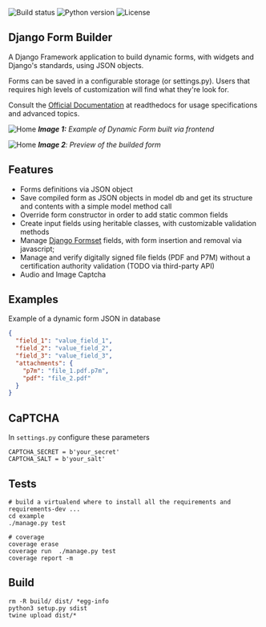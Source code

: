![Build status](https://travis-ci.org/UniversitaDellaCalabria/django-form-builder.svg?branch=master)
![Python version](https://img.shields.io/badge/license-Apache%202-blue.svg)
![License](https://img.shields.io/badge/python-3.5%20%7C%203.6%20%7C%203.7%20%7C%203.8-blue.svg)


Django Form Builder
-------------------

A Django Framework application to build dynamic forms, with widgets and Django's standards, using JSON objects.

Forms can be saved in a configurable storage (or settings.py). Users that requires high levels of customization will find what they're look for.

Consult the [Official Documentation](https://django-form-builder.readthedocs.io/en/latest/index.html) at readthedocs for usage specifications and advanced topics.

![Home](docs/source/images/dyn_form_building.png)
_**Image 1:** Example of Dynamic Form built via frontend_

![Home](docs/source/images/dyn_form_preview.png)
_**Image 2**: Preview of the builded form_

Features
--------

- Forms definitions via JSON object
- Save compiled form as JSON objects in model db and get its structure and contents with a simple model method call
- Override form constructor in order to add static common fields
- Create input fields using heritable classes, with customizable validation methods
- Manage [Django Formset](https://docs.djangoproject.com/en/2.2/topics/forms/formsets/) fields, with form insertion and removal via javascript;
- Manage and verify digitally signed file fields (PDF and P7M) without a certification authority validation (TODO via third-party API)
- Audio and Image Captcha

Examples
--------

Example of a dynamic form JSON in database

```json
{
  "field_1": "value_field_1",
  "field_2": "value_field_2",
  "field_3": "value_field_3",
  "attachments": {
    "p7m": "file_1.pdf.p7m",
    "pdf": "file_2.pdf"
  }
}
```

CaPTCHA
-------

In `settings.py` configure these parameters

````
CAPTCHA_SECRET = b'your_secret'
CAPTCHA_SALT = b'your_salt'
````

Tests
-----

````
# build a virtualend where to install all the requirements and requirements-dev ...
cd example
./manage.py test

# coverage
coverage erase
coverage run  ./manage.py test
coverage report -m
````


Build
-----

````
rm -R build/ dist/ *egg-info
python3 setup.py sdist
twine upload dist/*
````
